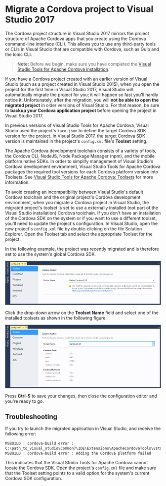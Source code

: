 <properties
   pageTitle="Migrate a Cordova project to Visual Studio 2017 | Cordova"
   description="Migrate a Cordova project to Visual Studio 2017"
   services="na"
   documentationCenter=""
   authors="johnwargo"
   tags=""/>
<tags ms.technology="cordova" ms.prod="visual-studio-dev15"
   ms.service="na"
   ms.devlang="javascript"
   ms.topic="article"
   ms.tgt_pltfrm="mobile-multiple"
   ms.workload="na"
   ms.date="11/10/2016"
   ms.author="johnwargo"/>

# Migrate a Cordova project to Visual Studio 2017

The Cordova project structure in Visual Studio 2017 mirrors the project structure of Apache Cordova apps that you create using the Cordova command-line interface (CLI). This allows you to use any third-party tools or CLIs in Visual Studio that are compatible with Cordova, such as Gulp and the Ionic CLI.

> **Note:** Before we begin, make sure you have completed the [Visual Studio Tools for Apache Cordova installation](vs-taco-2017-install.md).

If you have a Cordova project created with an earlier version of Visual Studio (such as a project created in Visual Studio 2015), when you open the project for the first time in Visual Studio 2017, Visual Studio will automatically migrate the project for you; it will happen so fast you'll hardly notice it. Unfortunately, after the migration, you will **not be able to open the migrated project** in older versions of Visual Studio. For that reason, be sure to **backup your Cordova application project** before opening the project in Visual Studio 2017.

In previous versions of Visual Studio Tools for Apache Cordova, Visual Studio used the project's `taco.json` to define the target Cordova SDK version for the project. In Visual Studio 2017, the target Cordova SDK version is maintained in the project's `config.xml` file's **Toolset** setting. 

The Apache Cordova development toolchain consists of a variety of tools, the Cordova CLI, NodeJS, Node Package Manager (npm), and the mobile platform native SDKs. In order to simplify management of Visual Studio's Cordova development environment, Visual Studio Tools for Apache Cordova packages the required tool versions for each Cordova platform version into Toolsets. See [Visual Studio Tools for Apache Cordova: Toolsets](vs-taco-2017-toolsets.md) for more information.

To avoid creating an incompatibility between Visual Studio's default Cordova toolchain and the original project's Cordova development environment, when you migrate a Cordova project in Visual Studio, the migrated project's toolset is set to use a externally installed (not part of the Visual Studio installation) Cordova toolchain. If you don't have an installation of the Cordova SDK on the system or if you want to use a different toolset, you'll need to update the project's configuration. In Visual Studio, open the new project's `config.xml` file by double-clicking on the file Solution Explorer. Open the Toolset tab and select the appropriate Toolset for the project. 

In the following example, the project was recently migrated and is therefore set to use the system's global Cordova SDK.

![Select the source project](media/vs-taco-2017-migration/figure-01.png)

Click the drop-down arrow on the **Toolset Name** field and select one of the installed toolsets as shown in the following figure. 

![Select the source project](media/vs-taco-2017-migration/figure-02.png)

Press **Ctrl**-**S** to save your changes, then close the configuration editor and you're ready to go.

## Troubleshooting

If you try to launch the migrated application in Visual Studio, and receive the following error: 

~~~
MSBUILD : cordova-build error : C:\path_to_visual_studio\Common7\IDE\Extensions\ApacheCordovaTools\vstacwrapper.js:25
MSBUILD : cordova-build error : Adding the Cordova platform failed
~~~

This indicates that the Visual Studio Tools for Apache Cordova cannot locate the Cordova SDK. Open the project's `config.xml` file and make sure that the Toolset setting points to a valid option for the system's current Cordova SDK configuration.
